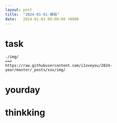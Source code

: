 ```yaml
---
layout: post
title:  "2024-01-01-模板"
date:   2024-01-01 00:00:00 +0800
---
```




# task



```
./img/ 
==>
https://raw.githubusercontent.com/i1oveyou/2024-year/master/_posts/xxx/img/
```

 

# yourday





# thinkking



